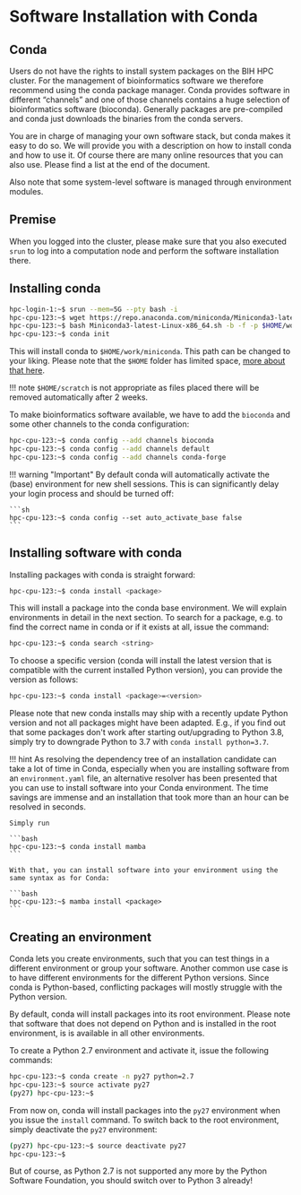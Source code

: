 # Software Installation with Conda
## Conda
Users do not have the rights to install system packages on the BIH HPC cluster.
For the management of bioinformatics software we therefore recommend using the conda package manager.
Conda provides software in different “channels” and one of those channels contains a huge selection of bioinformatics software (bioconda).
Generally packages are pre-compiled and conda just downloads the binaries from the conda servers.

You are in charge of managing your own software stack, but conda makes it easy
to do so. We will provide you with a description on how to install conda and how
to use it. Of course there are many online resources that you can also use.
Please find a list at the end of the document.

Also note that some system-level software is managed through environment modules.

## Premise
When you logged into the cluster, please make sure that you also executed `srun` to log into a computation node and perform the software installation there.

## Installing conda

```bash
hpc-login-1:~$ srun --mem=5G --pty bash -i
hpc-cpu-123:~$ wget https://repo.anaconda.com/miniconda/Miniconda3-latest-Linux-x86_64.sh
hpc-cpu-123:~$ bash Miniconda3-latest-Linux-x86_64.sh -b -f -p $HOME/work/miniconda
hpc-cpu-123:~$ conda init
```

This will install conda to `$HOME/work/miniconda`.
This path can be changed to your liking.
Please note that the `$HOME` folder has limited space, [more about that here](../storage/home-quota.md).

!!! note
    `$HOME/scratch` is not appropriate as files placed there will be removed automatically after 2 weeks.

To make bioinformatics software available, we have to add the `bioconda` and
some other channels to the conda configuration:

```bash
hpc-cpu-123:~$ conda config --add channels bioconda
hpc-cpu-123:~$ conda config --add channels default
hpc-cpu-123:~$ conda config --add channels conda-forge
```

!!! warning "Important"
    By default conda will automatically activate the (base) environment for new shell sessions.
    This is can significantly delay your login process and should be turned off:

    ```sh
    hpc-cpu-123:~$ conda config --set auto_activate_base false
    ```


## Installing software with conda
Installing packages with conda is straight forward:

```bash
hpc-cpu-123:~$ conda install <package>
```

This will install a package into the conda base environment. 
We will explain environments in detail in the next section.
To search for a package, e.g. to find the correct name in conda or if it exists
at all, issue the command:

```bash
hpc-cpu-123:~$ conda search <string>
```

To choose a specific version (conda will install the latest version that is
compatible with the current installed Python version), you can provide the
version as follows:

```bash
hpc-cpu-123:~$ conda install <package>=<version>
```

Please note that new conda installs may ship with a recently update Python version and not all packages might have been adapted.
E.g., if you find out that some packages don't work after starting out/upgrading to Python 3.8, simply try to downgrade Python to 3.7 with `conda install python=3.7`.

!!! hint
    As resolving the dependency tree of an installation candidate can take a lot of
    time in Conda, especially when you are installing software from an `environment.yaml`
    file, an alternative resolver has been presented that you can use to install
    software into your Conda environment. The time savings are immense and an
    installation that took more than an hour can be resolved in seconds.

    Simply run

    ```bash
    hpc-cpu-123:~$ conda install mamba
    ```

    With that, you can install software into your environment using the same syntax as for Conda:

    ```bash
    hpc-cpu-123:~$ mamba install <package>
    ```

## Creating an environment

Conda lets you create environments, such that you can test things in a different
environment or group your software. Another common use case is to have different
environments for the different Python versions. Since conda is Python-based,
conflicting packages will mostly struggle with the Python version.

By default, conda will install packages into its root environment. Please note
that software that does not depend on Python and is installed in the root
environment, is is available in all other environments.

To create a Python 2.7 environment and activate it, issue the following commands:

```bash
hpc-cpu-123:~$ conda create -n py27 python=2.7
hpc-cpu-123:~$ source activate py27
(py27) hpc-cpu-123:~$
```

From now on, conda will install packages into the `py27` environment when you issue
the `install` command. To switch back to the root environment, simply deactivate the
`py27` environment:

```bash
(py27) hpc-cpu-123:~$ source deactivate py27
hpc-cpu-123:~$
```

But of course, as Python 2.7 is not supported any more by the Python Software Foundation, you should switch over to Python 3 already!
